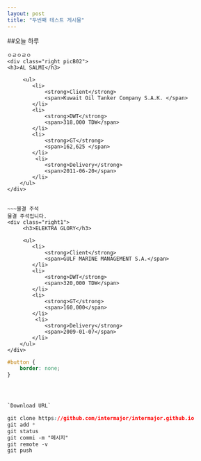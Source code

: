 ```yaml
---
layout: post
title: "두번째 테스트 게시물"
---
```


##오늘 하루

```
ㅇㄹㅇㄹㅇ
<div class="right picB02">
<h3>AL SALMI</h3>

     <ul>
        <li>
            <strong>Client</strong>
            <span>Kuwait Oil Tanker Company S.A.K. </span>
        </li>
        <li>
            <strong>DWT</strong>
            <span>318,000 TDW</span>
        </li>
        <li>
            <strong>GT</strong>
            <span>162,625 </span>
        </li>
         <li>
            <strong>Delivery</strong>
            <span>2011-06-20</span>
        </li>
    </ul>
</div>

```

~~~

~~~물결 주석
물결 주석입니다.
<div class="right1">
     <h3>ELEKTRA GLORY</h3>
    
     <ul>
        <li>
            <strong>Client</strong>
            <span>GULF MARINE MANAGEMENT S.A.</span>
        </li>
        <li>
            <strong>DWT</strong>
            <span>320,000 TDW</span>
        </li>
        <li>
            <strong>GT</strong>
            <span>160,000</span>
        </li>
         <li>
            <strong>Delivery</strong>
            <span>2009-01-07</span>
        </li>
    </ul>
</div>
~~~

```css
#button {
    border: none;
}




`Download URL`

git clone https://github.com/intermajor/intermajor.github.io
git add *
git status
git commi -m "메시지"
git remote -v
git push
